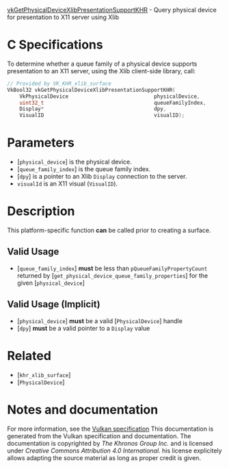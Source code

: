 [vkGetPhysicalDeviceXlibPresentationSupportKHR](https://www.khronos.org/registry/vulkan/specs/1.3-extensions/man/html/vkGetPhysicalDeviceXlibPresentationSupportKHR.html) - Query physical device for presentation to X11 server using Xlib

# C Specifications
To determine whether a queue family of a physical device supports
presentation to an X11 server, using the Xlib client-side library, call:
```c
// Provided by VK_KHR_xlib_surface
VkBool32 vkGetPhysicalDeviceXlibPresentationSupportKHR(
    VkPhysicalDevice                            physicalDevice,
    uint32_t                                    queueFamilyIndex,
    Display*                                    dpy,
    VisualID                                    visualID);
```

# Parameters
- [`physical_device`] is the physical device.
- [`queue_family_index`] is the queue family index.
- [`dpy`] is a pointer to an Xlib `Display` connection to the server.
- `visualId` is an X11 visual (`VisualID`).

# Description
This platform-specific function  **can**  be called prior to creating a surface.
## Valid Usage
-  [`queue_family_index`] **must**  be less than `pQueueFamilyPropertyCount` returned by [`get_physical_device_queue_family_properties`] for the given [`physical_device`]

## Valid Usage (Implicit)
-  [`physical_device`] **must**  be a valid [`PhysicalDevice`] handle
-  [`dpy`] **must**  be a valid pointer to a `Display` value

# Related
- [`khr_xlib_surface`]
- [`PhysicalDevice`]

# Notes and documentation
For more information, see the [Vulkan specification](https://www.khronos.org/registry/vulkan/specs/1.3-extensions/html/vkspec.html)
This documentation is generated from the Vulkan specification and documentation.
The documentation is copyrighted by *The Khronos Group Inc.* and is licensed under *Creative Commons Attribution 4.0 International*.
his license explicitely allows adapting the source material as long as proper credit is given.
        